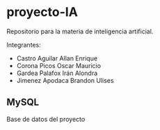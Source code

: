 # proyecto-IA

Repositorio para la materia de inteligencia artificial.

Integrantes:

* Castro Aguilar Allan Enrique
* Corona Picos Oscar Mauricio
* Gardea Palafox Irán Alondra
* Jimenez Apodaca Brandon Ulises

## MySQL

Base de datos del proyecto

